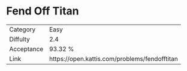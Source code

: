 # Fend Off Titan

<table>
    <tr>
        <td>Category</td>
        <td>Easy</td>
    </tr>
    <tr>
        <td>Diffulty</td>
        <td>2.4</td>
    </tr>
    <tr>
        <td>Acceptance</td>
        <td>93.32 %</td>
    </tr>
    <tr>
        <td>Link</td>
        <td>https://open.kattis.com/problems/fendofftitan</td>
    </tr>
</table>